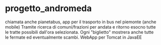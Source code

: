 # progetto_andromeda

chiamata anche pianetabus, app per il trasporto in bus nel piemonte (anche mobile)
Tramite ricerca di comuni/frazioni per andata e ritorno esocno tutte le tratte possibili dall'ora selezionata.
Ogni "biglietto" mostrera anche tutte le fermate ed eventualmente scambi.
WebApp per Tomcat in JavaEE
